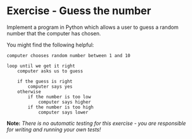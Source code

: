 # Exercise - Guess the number

Implement a program in Python which allows a user to guess a random number that the computer has chosen.

You might find the following helpful:

```plaintext
computer chooses random number between 1 and 10

loop until we get it right
    computer asks us to guess

    if the guess is right
        computer says yes
    otherwise
        if the number is too low
            computer says higher
        if the number is too high
            computer says lower
```

**Note:** *There is no automatic testing for this exercise - you are responsible for writing and running your own tests!*
